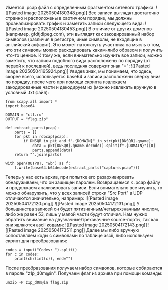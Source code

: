 Имеется .pcap файл с определенным фрагментом сетевого трафика:
![[Pasted image 20250504180348.png]]
Все записи выглядят достаточно странно и расположены в хаотичном порядке, мы должны проанализировать трафик и заметить записи следующего вида:
![[Pasted image 20250504180453.png]]
В отличие от других доменов (например, gfdtjdlpeg.com), эти выглядят как закодированный набор символов (различия в регистре, иные символы, не входящие в английский алфавит). Это может натолкнуть участника на мысль о том, что эти символы можно раскодировать каким-либо образом и получить что-то ценное. К тому же, если внимательно изучить все записи, можно заметить, что записи подобного вида расположены по порядку (от первой к последней), ведь последняя содержит знак "=":
![[Pasted image 20250504165924.png]]
Увидев знак, мы понимаем, что здесь, скорее всего, используется base64 и записи расположены сверху вниз по порядку, после чего при помощи скрипта извлекаем закодированные части и декодируем их (можно извлекать вручную в условный .txt файл):
```
from scapy.all import *
import base64

DOMAIN = "ctf.ru"
OUTPUT = "flag.zip"

def extract_parts(pcap):
    parts = []
    for pkt in rdpcap(pcap):
        if DNSQR in pkt and f".{DOMAIN}" in str(pkt[DNSQR].qname):
            data = pkt[DNSQR].qname.decode().split(f".{DOMAIN}")[0]
            parts.append(data)
    return "".join(parts)

with open(OUTPUT, "wb") as f:
    f.write(base64.b64decode(extract_parts("capture.pcap")))
```
Теперь у нас есть архив, при попытке его разархивировать обнаруживаем, что он защищен паролем. Возвращаемся к .pcap файлу и продолжаем анализировать записи. Если внимательно все изучить, то можно обнаружить, что у всех записей строки "Src Port" в UDP отличаются значительно, например:
![[Pasted image 20250504172120.png]]
![[Pasted image 20250504172131.png]]
У большинства записей он будет пятизначным/четырехзначным числом, либо же равен 53, лишь у малой части будут отличия. Нам нужно обратить внимание на двузначные/трехзначные source-порты, так как они являются ascii кодами:
![[Pasted image 20250504172143.png]]
![[Pasted image 20250504173511.png]]
Далее мы либо вручную сопоставляем коды с символами по таблице ascii, либо используем скрипт для преобразования:
```
codes = input("Codes: ").split()
for c in codes:
    print(chr(int(c)), end="")
```
После преобразования получаем набор символов, которые собираются в пароль "z1p_d0m@in". Получаем флаг из архива при помощи команды:
```
unzip -P z1p_d0m@in flag.zip
```

